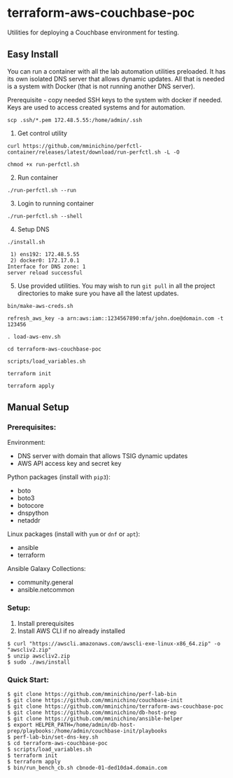 <!--
:type: service
:name: Couchbase
:description: Deploy a POC Couchbase cluster.
:icon: /docs/couchbase_logo.png
:category: other-data-stores
:cloud: aws
:tags: nosql
:license: open-source
:built-with: terraform, bash
-->

# terraform-aws-couchbase-poc

Utilities for deploying a Couchbase environment for testing.

## Easy Install
You can run a container with all the lab automation utilities preloaded. It has its own isolated DNS server that allows dynamic updates. All that is needed is a system with Docker (that is not running another DNS server).

Prerequisite - copy needed SSH keys to the system with docker if needed. Keys are used to access created systems and for automation.
````
scp .ssh/*.pem 172.48.5.55:/home/admin/.ssh
````
1. Get control utility
````
curl https://github.com/mminichino/perfctl-container/releases/latest/download/run-perfctl.sh -L -O
````
````
chmod +x run-perfctl.sh
````
2. Run container
````
./run-perfctl.sh --run
````
3. Login to running container
````
./run-perfctl.sh --shell
````
4. Setup DNS
````
./install.sh
````
````
 1) ens192: 172.48.5.55
 2) docker0: 172.17.0.1
Interface for DNS zone: 1
server reload successful
````
5. Use provided utilities. You may wish to run ````git pull```` in all the project directories to make sure you have all the latest updates.
````
bin/make-aws-creds.sh
````
````
refresh_aws_key -a arn:aws:iam::1234567890:mfa/john.doe@domain.com -t 123456
````
````
. load-aws-env.sh
````
````
cd terraform-aws-couchbase-poc
````
````
scripts/load_variables.sh
````
````
terraform init
````
````
terraform apply
````

## Manual Setup
### Prerequisites:
Environment:
* DNS server with domain that allows TSIG dynamic updates
* AWS API access key and secret key

Python packages (install with ````pip3````):
* boto
* boto3
* botocore
* dnspython
* netaddr

Linux packages (install with ````yum```` or ````dnf```` or ````apt````):
* ansible
* terraform

Ansible Galaxy Collections:
* community.general
* ansible.netcommon

### Setup:
1. Install prerequisites
2. Install AWS CLI if no already installed
````
$ curl "https://awscli.amazonaws.com/awscli-exe-linux-x86_64.zip" -o "awscliv2.zip"
$ unzip awscliv2.zip
$ sudo ./aws/install
````
### Quick Start:
````
$ git clone https://github.com/mminichino/perf-lab-bin
$ git clone https://github.com/mminichino/couchbase-init
$ git clone https://github.com/mminichino/terraform-aws-couchbase-poc
$ git clone https://github.com/mminichino/db-host-prep
$ git clone https://github.com/mminichino/ansible-helper
$ export HELPER_PATH=/home/admin/db-host-prep/playbooks:/home/admin/couchbase-init/playbooks
$ perf-lab-bin/set-dns-key.sh
$ cd terraform-aws-couchbase-poc
$ scripts/load_variables.sh
$ terraform init
$ terraform apply
$ bin/run_bench_cb.sh cbnode-01-ded10da4.domain.com
````
